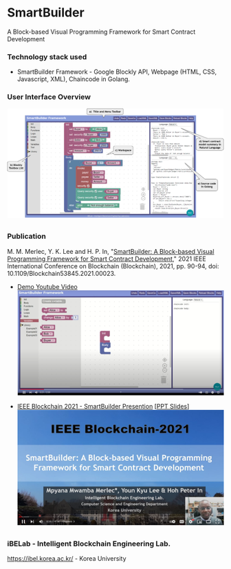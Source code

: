 # SmartBuilder
A Block-based Visual Programming Framework for Smart Contract Development


### Technology stack used

- SmartBuilder Framework - Google Blockly API, Webpage (HTML, CSS, Javascript, XML), Chaincode in Golang.

### User Interface Overview 
![SmartBuilder User Interface](https://github.com/mlecjm/SmartBuilder/blob/main/assets/img/SmartBuilder.png)


##
### Publication 
M. M. Merlec, Y. K. Lee and H. P. In, "[SmartBuilder: A Block-based Visual Programming Framework for Smart Contract Development](https://ieeexplore.ieee.org/document/9680565)," 2021 IEEE International Conference on Blockchain (Blockchain), 2021, pp. 90-94, doi: 10.1109/Blockchain53845.2021.00023.

- [Demo Youtube Video](https://youtu.be/PzaxFFpk_4M)
[![SmartBuilder Demo](https://github.com/ibelab-ku/SmartBuilder/blob/main/assets/img/Demo.png)](https://youtu.be/PzaxFFpk_4M)
 
- [IEEE Blockchain 2021 - SmartBuilder Presention](https://youtu.be/p5gWzTp5Xeg) [[PPT Slides](https://drive.google.com/file/d/13N4GoO_JxGzp_jdazuG92kneuoAsozdS/view?usp=sharing)]
[![IEEE Blockchain 2021 - SmartBuilder Presention](https://github.com/ibelab-ku/SmartBuilder/blob/main/assets/img/IEEE%20Blockchain%202021_Presention%20.png)](https://youtu.be/p5gWzTp5Xeg)

##
### iBELab - Intelligent Blockchain Engineering Lab.
https://ibel.korea.ac.kr/  -  Korea University
